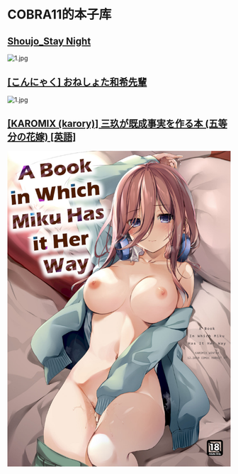 # COBRA11的本子库
## [Shoujo_Stay Night](https://jackcobra11.github.io/%E6%9C%AC%E5%AD%90/Shoujo_staynight.html)
![1.jpg](https://jackcobra11.github.io/%E6%9C%AC%E5%AD%90/Shoujo_stay%20night%20-%20Page%201%20%C2%BB%20nhentai_%20hentai%20doujinshi%20and%20manga_files/1.jpg)

## [[こんにゃく] おねしょた和希先輩](https://jackcobra11.github.io/%E6%9C%AC%E5%AD%90/%5B%E3%81%93%E3%82%93%E3%81%AB%E3%82%83%E3%81%8F%5D%20%E3%81%8A%E3%81%AD%E3%81%97%E3%82%87%E3%81%9F%E5%92%8C%E5%B8%8C%E5%85%88%E8%BC%A9/)
![1.jpg](https://jackcobra11.github.io/%E6%9C%AC%E5%AD%90/%5B%E3%81%93%E3%82%93%E3%81%AB%E3%82%83%E3%81%8F%5D%20%E3%81%8A%E3%81%AD%E3%81%97%E3%82%87%E3%81%9F%E5%92%8C%E5%B8%8C%E5%85%88%E8%BC%A9/1.jpg)

## [[KAROMIX (karory)] 三玖が既成事実を作る本 (五等分の花嫁) [英語]](https://jackcobra11.github.io/%E6%9C%AC%E5%AD%90/%5BKAROMIX%20(karory)%5D%20%E4%B8%89%E7%8E%96%E3%81%8C%E6%97%A2%E6%88%90%E4%BA%8B%E5%AE%9F%E3%82%92%E4%BD%9C%E3%82%8B%E6%9C%AC%20(%E4%BA%94%E7%AD%89%E5%88%86%E3%81%AE%E8%8A%B1%E5%AB%81)%20%5B%E8%8B%B1%E8%AA%9E%5D/)
![1.jpg](https://raw.githubusercontent.com/JackCobra11/COBRA11/master/%5BKAROMIX%20(karory)%5D%20%E4%B8%89%E7%8E%96%E3%81%8C%E6%97%A2%E6%88%90%E4%BA%8B%E5%AE%9F%E3%82%92%E4%BD%9C%E3%82%8B%E6%9C%AC%20(%E4%BA%94%E7%AD%89%E5%88%86%E3%81%AE%E8%8A%B1%E5%AB%81)%20%5B%E8%8B%B1%E8%AA%9E%5D/1.jpg)
